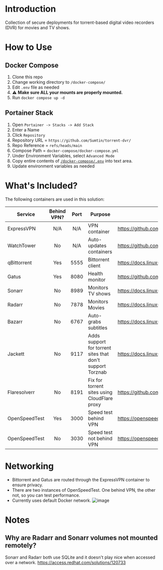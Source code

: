 # Introduction
Collection of secure deployments for torrent-based digital video recorders (DVR) for movies and TV shows.

# How to Use
## Docker Compose

1. Clone this repo
1. Change working directory to `/docker-compose/`
1. Edit `.env` file as needed
1. :warning: **Make sure ALL your mounts are properly mounted.**
1. Run `docker compose up -d`

## Portainer Stack

1. Open `Portainer -> Stacks -> Add Stack`
2. Enter a Name
3. Click `Repository`
4. Repository URL = `https://github.com/Sumtin/torrent-dvr/`
5. Repo Reference = `refs/heads/main`
6. Compose Path = `docker-compose/docker-compose.yml`
7. Under Environment Variables, select `Advanced Mode`
8. Copy entire contents of [`/docker-compose/.env`](https://github.com/Sumtin/torrent-dvr/blob/main/docker-compose/.env) into text area.
9. Update environment variables as needed

# What's Included?

The following containers are used in this solution:

| Service | Behind VPN? | Port | Purpose | Official Docs |
|---|:---:|:---:|---|---|
| ExpressVPN | N/A | N/A | VPN container |https://github.com/polkaned/dockerfiles/tree/master/expressvpn |
|WatchTower|No|N/A|Auto-updates containers|https://github.com/containrrr/watchtower| 
|qBittorrent|Yes|5555|Bittorrent client|https://docs.linuxserver.io/images/docker-qbittorrent|
|Gatus|Yes|8080|Health monitor|https://github.com/TwiN/gatus|
|Sonarr|No|8989|Monitors TV shows|https://docs.linuxserver.io/images/docker-sonarr|
|Radarr|No|7878|Monitors Movies|https://docs.linuxserver.io/images/docker-radarr|
|Bazarr|No|6767|Auto-grabs subtitles|https://docs.linuxserver.io/images/docker-bazarr|
|Jackett|No|9117|Adds support for torrent sites that don't support Torznab|https://docs.linuxserver.io/images/docker-jackett|
|Flaresolverr|No|8191|Fix for torrent sites using CloudFlare proxy|https://github.com/FlareSolverr/FlareSolverr|
|OpenSpeedTest|Yes|3000|Speed test behind VPN|https://openspeedtest.com/|
|OpenSpeedTest|No|3030|Speed test not behind VPN|https://openspeedtest.com/|

# Networking

- Bittorrent and Gatus are routed through the ExpressVPN container to ensure privacy.  
- There are two instances of OpenSpeedTest.  One behind VPN, the other not, so you can test performance.
- Currently uses default Docker network.
![image](https://github.com/Sumtin/torrent-dvr/assets/6676557/06efc94e-dedb-4ca3-90b4-585fa202c308)


# Notes
## Why are Radarr and Sonarr volumes not mounted remotely?
Sonarr and Radarr both use SQLite and it doesn't play nice when accessed over a network. 
https://access.redhat.com/solutions/120733
